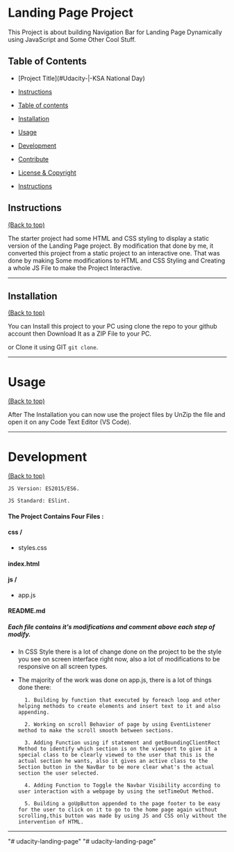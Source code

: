 # Landing Page Project
This Project is about building Navigation Bar for Landing Page Dynamically using JavaScript and Some Other Cool Stuff.

## Table of Contents

  

- [Project Title](#Udacity-|-KSA National Day)

- [Instructions](#instructions)

- [Table of contents](#table-of-contents)

- [Installation](#installation)

- [Usage](#usage)

- [Development](#development)

- [Contribute](#contribute)

- [License & Copyright](#License-&-Copyright)

  

* [Instructions](#instructions)

## Instructions

[(Back to top)](#table-of-contents)

The starter project had some HTML and CSS styling to display a static version of the Landing Page project. By modification that done by me, it converted this project from a static project to an interactive one. That was done by making Some modifications to HTML and CSS Styling and Creating a whole JS File to make the Project Interactive.

  

---


## Installation

[(Back to top)](#table-of-contents)

  

You can Install this project to your PC using clone the repo to your github account then Download It as a ZIP File to your PC.

or Clone it using GIT ````git clone````.

  

---


# Usage

[(Back to top)](#table-of-contents)

  

After The Installation you can now use the project files by UnZip the file and open it on any Code Text Editor (VS Code).

  

---


# Development

[(Back to top)](#table-of-contents)

  

````JS Version: ES2015/ES6.````

  

````JS Standard: ESlint.````

#### The Project Contains Four Files :

#### css /

- styles.css

####  index.html

#### js /

- app.js

####  README.md

##### Each file contains it's modifications and comment above each step of modify.

- In CSS Style there is a lot of change done on the project to be the style you see on screen interface right now, also a lot of modifications to be responsive on all screen types.

  
  

- The majority of the work was done on app.js, there is a lot of things done there:

  

        1. Building by function that executed by foreach loop and other helping methods to create elements and insert text to it and also appending.

        2. Working on scroll Behavior of page by using EventListener method to make the scroll smooth between sections.

        3. Adding Function using if statement and getBoundingClientRect Method to identify which section is on the viewport to give it a special class to be clearly viewed to the user that this is the actual section he wants, also it gives an active class to the Section button in the NavBar to be more clear what's the actual section the user selected.

        4. Adding Function to Toggle the Navbar Visibility according to user interaction with a webpage by using the setTimeOut Method.

        5. Building a goUpButton appended to the page footer to be easy for the user to click on it to go to the home page again without scrolling,this button was made by using JS and CSS only without the intervention of HTML.

---
"# udacity-landing-page" 
"# udacity-landing-page" 
